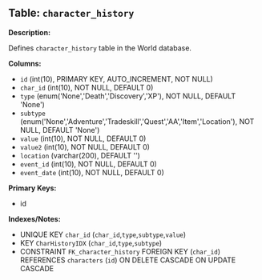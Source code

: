 ## Table: `character_history`

**Description:**

Defines `character_history` table in the World database.

**Columns:**
- `id` (int(10), PRIMARY KEY, AUTO_INCREMENT, NOT NULL)
- `char_id` (int(10), NOT NULL, DEFAULT 0)
- `type` (enum('None','Death','Discovery','XP'), NOT NULL, DEFAULT 'None')
- `subtype` (enum('None','Adventure','Tradeskill','Quest','AA','Item','Location'), NOT NULL, DEFAULT 'None')
- `value` (int(10), NOT NULL, DEFAULT 0)
- `value2` (int(10), NOT NULL, DEFAULT 0)
- `location` (varchar(200), DEFAULT '')
- `event_id` (int(10), NOT NULL, DEFAULT 0)
- `event_date` (int(10), NOT NULL, DEFAULT 0)

**Primary Keys:**
- id

**Indexes/Notes:**
- UNIQUE KEY `char_id` (`char_id`,`type`,`subtype`,`value`)
- KEY `CharHistoryIDX` (`char_id`,`type`,`subtype`)
- CONSTRAINT `FK_character_history` FOREIGN KEY (`char_id`) REFERENCES `characters` (`id`) ON DELETE CASCADE ON UPDATE CASCADE